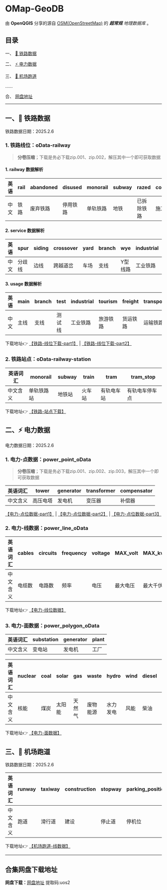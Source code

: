 # OMap-GeoDB
由 **OpenQGIS** 分享的源自 [OSM(OpenStreetMap)](https://www.openstreetmap.org/) 的 ***超常规** 地理数据库* 。

## 目录

一、 [🚆 铁路数据](#section1)

二、 [⚡ 电力数据](#section2)

三、 [🛫 机场跑道](#section3)

……

合、 [网盘地址](#section99)
  
----

## 一、🚆 铁路数据<a id="section1"></a>

铁路数据日期：2025.2.6

### 1. 铁路线位：oData-railway
> **分卷压缩**；下载是务必下载zip.001、zip.002，解压其中一个即可获取数据

#### 1. railway 数据解析

| 英语       | rail           | abandoned      | disused        | monorail       | subway         | razed          | construction   | funicular      | station        | light_rail     | tram           | traverser      | narrow_gauge   |
| ---------- | -------------- | -------------- | -------------- | -------------- | -------------- | -------------- | -------------- | -------------- | -------------- | -------------- | -------------- | -------------- | -------------- |
| 中文       | 铁路           | 废弃铁路        | 停用铁路        | 单轨铁路         | 地铁          | 已拆除铁路 | 施工铁路   | 缆索铁路   | 车站       | 轻轨       | 有轨电车   | 轨道滑车   | 窄轨铁路   |

#### 2. service 数据解析

| 英语           | spur            | siding         | crossover      | yard           | branch         | wye            | industrial     | utility        | driveway      | alley         |
| --------------- | --------------- | -------------- | -------------- | -------------- | -------------- | -------------- | -------------- | -------------- | ------------- | -------------- |
| 中文        | 分歧线         | 边线         | 跨越道岔       | 车场           | 支线           | Y型线路         | 工业铁路       | 公用铁路       | 车库入口     | 巷道         |

#### 3. usage 数据解析
| 英语       | main            | branch         | test           | industrial     |tourism        | freight        | transportation | siding        | yard          | gathering      | spillway       |
| ---------- | --------------- | -------------- | -------------- | -------------- |-------------- | -------------- | -------------- | ------------- | ------------- | ------------- | ------------- |
| 中文     | 主线             | 支线           | 测试线         | 工业铁路       |旅游铁路       | 货运铁路       | 运输铁路             | 侧线          | 车场线        | 集散线         | 泄水线         |


下载地址👉 [【铁路-线位下载-part1】](https://github.com/OpenQGIS/OMap-GeoDB/blob/main/oData-railway/%E9%93%81%E8%B7%AF.zip.001)
 | 
[【铁路-线位下载-part2】](https://github.com/OpenQGIS/OMap-GeoDB/blob/main/oData-railway/%E9%93%81%E8%B7%AF.zip.002)



### 2. 铁路站点：oData-railway-station

| 英语词汇       | monorail        | subway         | train          | tram           | tram_stop      |
| --------------- | --------------- | -------------- | -------------- | -------------- | -------------- |
| 中文含义     | 单轨铁路站         | 地铁站           | 火车站           | 有轨电车站       | 有轨电车停车点     |

下载地址👉 [【铁路-站点下载】](https://github.com/OpenQGIS/OMap-GeoDB/tree/main/oData-railway-station)


## 二、⚡ 电力数据<a id="section2"></a>

电力数据日期：2025.2.6

###  1. 电力-点数据：power_point_oData
> **分卷压缩**；下载是务必下载zip.001、zip.002、zip.003，解压其中一个即可获取数据

| 英语词汇 |tower | generator | transformer | compensator |
| --------- |----- | -------- | ---------- | ---------- |
| 中文含义 |高压电塔 | 发电机   | 变压器    | 补偿器    |

[【电力-点位数据-part1】](https://github.com/OpenQGIS/OMap-GeoDB/blob/main/oData-power/power_point_oData.zip.001)
 | 
[【电力-点位数据-part2】](https://github.com/OpenQGIS/OMap-GeoDB/blob/main/oData-power/power_point_oData.zip.002)
 | 
[【电力-点位数据-part3】](https://github.com/OpenQGIS/OMap-GeoDB/blob/main/oData-power/power_point_oData.zip.003)

###  2. 电力-线数据：power_line_oData

| 英语词汇 | cables | circuits | frequency | voltage | MAX_volt | MAX_kv |
| --------- | ------ | ------- | -------- | ------ | ------- | ------ |
| 中文含义 | 电缆数   | 电路数    | 频率     | 电压    | 最大电压 | 最大千伏 |

下载地址👉 [【电力-线位数据】](https://github.com/OpenQGIS/OMap-GeoDB/blob/main/oData-power/power_line_oData.7z)

###  3. 电力-面数据：power_polygon_oData

| 英语词汇 | substation | generator | plant |
| --------- | ---------- | -------- | ----- |
| 中文含义 | 变电站    | 发电机   | 工厂  |

| 英语词汇 | nuclear | coal | solar | gas | waste | hydro | wind | diesel | biomass | waste coal | oil | geothermal | battery | coal gas | petroleum coke |
| --------- | ------- | ---- | ----- | --- | ----- | ----- | ---- | ------ | ------- | ---------- | --- | --------- | ------- | -------- | -------------- |
| 中文含义 | 核能    | 煤炭 | 太阳能 | 天然气 | 废物能源 | 水力发电 | 风能 | 柴油 | 生物质 | 废弃煤 | 石油 | 地热能 | 电池储能 | 煤气 | 焦炭            |



下载地址👉 [【电力-面数据】](https://github.com/OpenQGIS/OMap-GeoDB/blob/main/oData-power/power_polygon_oData.7z)

## 三、🛫 机场跑道<a id="section3"></a>


铁路数据日期：2025.2.6

| 英语词汇 | runway | taxiway | construction | stopway | parking_position | jet_bridge | goods | navigationaid | landing_light | taxilane | razed | aerodrome | displaced_threshold |
| ------- | ------- | ------ | ------- | -------- | ------- | ---------- | ----- | ------------- | ------------ | -------- | ----- | -------- | -------------------- |
| 中文含义 | 跑道   | 滑行道 | 建设          | 停止道  | 停机位           | 登机桥     | 货物  | 导航辅助设施 | 着陆灯        | 滑行道   | 拆除   | 飞机场   | 移动入口           |

下载地址👉 [【机场跑道-线数据】](https://github.com/OpenQGIS/OMap-GeoDB/blob/main/oData-aeroways/aeroways_oData.zip)

---
## 合集网盘下载地址<a id="section99"></a>

**网盘下载：**[网盘地址](https://caiyun.139.com/m/i?2jQXim20qyrqi)    提取码:uos2
